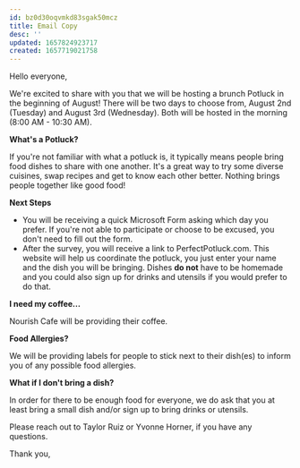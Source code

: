 ```yaml
---
id: bz0d30oqvmkd83sgak50mcz
title: Email Copy
desc: ''
updated: 1657824923717
created: 1657719021758
---
```


Hello everyone,

We're excited to share with you that we will be hosting a brunch Potluck in the beginning of August! There will be two days to choose from, August 2nd (Tuesday) and August 3rd (Wednesday). Both will be hosted in the morning (8:00 AM - 10:30 AM).

**What's a Potluck?**

If you're not familiar with what a potluck is, it typically means people bring food dishes to share with one another. It's a great way to try some diverse cuisines, swap recipes and get to know each other better. Nothing brings people together like good food!

**Next Steps**

- You will be receiving a quick Microsoft Form asking which day you prefer. If you're not able to participate or choose to be excused, you don't need to fill out the form.
- After the survey, you will receive a link to PerfectPotluck.com. This website will help us coordinate the potluck, you just enter your name and the dish you will be bringing. Dishes **do not** have to be homemade and you could also sign up for drinks and utensils if you would prefer to do that.

**I need my coffee...**

Nourish Cafe will be providing their coffee.

**Food Allergies?**

We will be providing labels for people to stick next to their dish(es) to inform you of any possible food allergies. 

**What if I don't bring a dish?**

In order for there to be enough food for everyone, we do ask that you at least bring a small dish and/or sign up to bring drinks or utensils.

Please reach out to Taylor Ruiz or Yvonne Horner, if you have any questions.

Thank you,  
